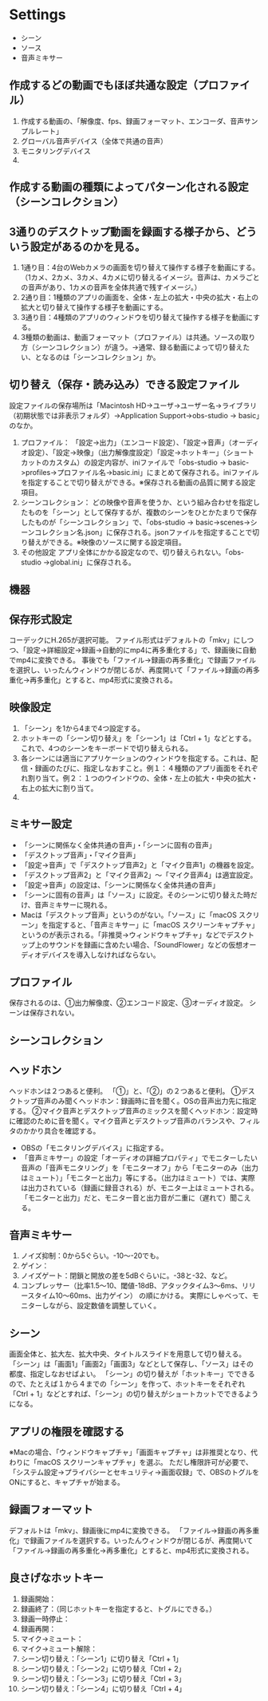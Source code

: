 # Settings

* シーン
* ソース
* 音声ミキサー
  
## 作成するどの動画でもほぼ共通な設定（プロファイル）
1. 作成する動画の、「解像度、fps、録画フォーマット、エンコーダ、音声サンプルレート」
2. グローバル音声デバイス（全体で共通の音声）
3. モニタリングデバイス
4. 

## 作成する動画の種類によってパターン化される設定（シーンコレクション）

## 3通りのデスクトップ動画を録画する様子から、どういう設定があるのかを見る。
1. 1通り目：4台のWebカメラの画面を切り替えて操作する様子を動画にする。（1カメ、2カメ、3カメ、4カメに切り替えるイメージ。音声は、カメラごとの音声があり、1カメの音声を全体共通で残すイメージ。）
2. 2通り目：1種類のアプリの画面を、全体・左上の拡大・中央の拡大・右上の拡大と切り替えて操作する様子を動画にする。
3. 3通り目：4種類のアプリのウィンドウを切り替えて操作する様子を動画にする。
4. 3種類の動画は、動画フォーマット（プロファイル）は共通。ソースの取り方（シーンコレクション）が違う。→通常、録る動画によって切り替えたい、となるのは「シーンコレクション」か。

## 切り替え（保存・読み込み）できる設定ファイル
設定ファイルの保存場所は「Macintosh HD->ユーザ->ユーザー名->ライブラリ（初期状態では非表示フォルダ）->Application Support->obs-studio -> basic」のなか。
1. プロファイル：
「設定->出力」（エンコード設定）、「設定->音声」（オーディオ設定）、「設定->映像」（出力解像度設定）「設定->ホットキー」（ショートカットのカスタム）の設定内容が、iniファイルで「obs-studio -> basic->profiles->プロファイル名->basic.ini」にまとめて保存される。iniファイルを指定することで切り替えができる。※保存される動画の品質に関する設定項目。
2. シーンコレクション：
どの映像や音声を使うか、という組み合わせを指定したものを「シーン」として保存するが、複数のシーンをひとかたまりで保存したものが「シーンコレクション」で、「obs-studio -> basic->scenes->シーンコレクション名.json」に保存される。jsonファイルを指定することで切り替えができる。※映像のソースに関する設定項目。
3. その他設定
アプリ全体にかかる設定なので、切り替えられない。「obs-studio ->global.ini」に保存される。

## 機器

## 保存形式設定
コーデックにH.265が選択可能。
ファイル形式はデフォルトの「mkv」にしつつ、「設定->詳細設定->録画->自動的にmp4に再多重化する」で、録画後に自動でmp4に変換できる。
事後でも「ファイル->録画の再多重化」で録画ファイルを選択し、いったんウィンドウが閉じるが、再度開いて「ファイル->録画の再多重化->再多重化」とすると、mp4形式に変換される。

## 映像設定
1. 「シーン」を1から4まで4つ設定する。
2. ホットキーの「シーン切り替え」を「シーン1」は「Ctrl + 1」などとする。これで、4つのシーンをキーボードで切り替えられる。
3. 各シーンには適当にアプリケーションのウィンドウを指定する。これは、配信・録画のたびに、指定しなおすこと。例１：４種類のアプリ画面をそれぞれ割り当て。例２：１つのウインドウの、全体・左上の拡大・中央の拡大・右上の拡大に割り当て。
4. 

## ミキサー設定
- 「シーンに関係なく全体共通の音声」・「シーンに固有の音声」
- 「デスクトップ音声」・「マイク音声」
- 「設定->音声」で「デスクトップ音声2」と「マイク音声1」の機器を設定。
- 「デスクトップ音声2」と「マイク音声2」～「マイク音声4」は適宜設定。
- 「設定->音声」の設定は、「シーンに関係なく全体共通の音声」
- 「シーンに固有の音声」は「ソース」に設定。そのシーンに切り替えた時だけ、音声ミキサーに現れる。
- Macは「デスクトップ音声」というのがない。「ソース」に「macOS スクリーン」を指定すると、「音声ミキサー」に「macOS スクリーンキャプチャ」というのが表示される。「非推奨->ウィンドウキャプチャ」などでデスクトップ上のサウンドを録画に含めたい場合、「SoundFlower」などの仮想オーディオデバイスを導入しなければならない。

## プロファイル
保存されるのは、①出力解像度、②エンコード設定、③オーディオ設定。
シーンは保存されない。

## シーンコレクション

## ヘッドホン
ヘッドホンは２つあると便利。
「①」と、「②」の２つあると便利。
①デスクトップ音声のみ聞くヘッドホン：録画時に音を聞く。OSの音声出力先に指定する。
②マイク音声とデスクトップ音声のミックスを聞くヘッドホン：設定時に確認のために音を聞く。マイク音声とデスクトップ音声のバランスや、フィルタのかかり具合を確認する。
- OBSの「モニタリングデバイス」に指定する。
- 「音声ミキサー」の設定「オーディオの詳細プロパティ」でモニターしたい音声の「音声モニタリング」を「モニターオフ」から「モニターのみ（出力はミュート）」「モニターと出力」等にする。（出力はミュート）では、実際は出力されている（録画に録音される）が、モニター上はミュートされる。「モニターと出力」だと、モニター音と出力音が二重に（遅れて）聞こえる。

## 音声ミキサー
1. ノイズ抑制：0から5ぐらい。-10～-20でも。
2. ゲイン：
3. ノイズゲート：閉鎖と開放の差を5dBぐらいに。-38と-32、など。
4. コンプレッサー（比率1.5～10、閾値-18dB、アタックタイム3～6ms、リリースタイム10～60ms、出力ゲイン）
   の順にかける。
実際にしゃべって、モニターしながら、設定数値を調整していく。

## シーン
画面全体と、拡大左、拡大中央、タイトルスライドを用意して切り替える。
「シーン」は「画面1」「画面2」「画面3」などとして保存し、「ソース」はその都度、指定しなおせばよい。
「シーン」の切り替えが「ホットキー」でできるので、たとえば１から４までの「シーン」を作って、ホットキーをそれぞれ「Ctrl + 1」などとすれば、「シーン」の切り替えがショートカットでできるようになる。

## アプリの権限を確認する

※Macの場合、「ウィンドウキャプチャ」「画面キャプチャ」は非推奨となり、代わりに「macOS スクリーンキャプチャ」を選ぶ。
ただし権限許可が必要で、「システム設定->プライバシーとセキュリティ->画面収録」で、OBSのトグルをONにすると、キャプチャが始まる。

## 録画フォーマット
デフォルトは「mkv」、録画後にmp4に変換できる。
「ファイル->録画の再多重化」で録画ファイルを選択する。いったんウィンドウが閉じるが、再度開いて「ファイル->録画の再多重化->再多重化」とすると、mp4形式に変換される。

## 良さげなホットキー
1. 録画開始：
2. 録画終了：（同じホットキーを指定すると、トグルにできる。）
3. 録画一時停止：
4. 録画再開：
5. マイク->ミュート：
6. マイク->ミュート解除：
7. シーン切り替え：「シーン1」に切り替え「Ctrl + 1」
8. シーン切り替え：「シーン2」に切り替え「Ctrl + 2」
9. シーン切り替え：「シーン3」に切り替え「Ctrl + 3」
10. シーン切り替え：「シーン4」に切り替え「Ctrl + 4」
